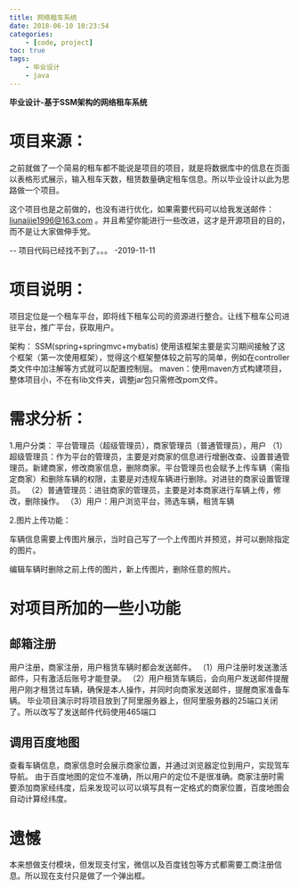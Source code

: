 ```yaml
---
title: 网络租车系统
date: 2018-06-10 10:23:54
categories: 
	- [code, project]
toc: true
tags: 
	- 毕业设计
	- java
---
```


**毕业设计-基于SSM架构的网络租车系统**

# 项目来源：

之前就做了一个简易的租车都不能说是项目的项目，就是将数据库中的信息在页面以表格形式展示，输入租车天数，租赁数量确定租车信息。所以毕业设计以此为思路做一个项目。

这个项目也是之前做的，也没有进行优化，如果需要代码可以给我发送邮件：liunaijie1996@163.com 。并且希望你能进行一些改进，这才是开源项目的目的，而不是让大家做伸手党。

-- 项目代码已经找不到了。。。 -2019-11-11

# 项目说明：

项目定位是一个租车平台，即将线下租车公司的资源进行整合。让线下租车公司进驻平台，推广平台，获取用户。

架构： SSM(spring+springmvc+mybatis) 使用该框架主要是实习期间接触了这个框架（第一次使用框架），觉得这个框架整体较之前写的简单，例如在controller类文件中加注解等方式就可以配置控制层。
maven：使用maven方式构建项目，整体项目小，不在有lib文件夹，调整jar包只需修改pom文件。

<!--more-->

# 需求分析：

1.用户分类： 平台管理员（超级管理员），商家管理员（普通管理员），用户
（1）超级管理员：作为平台的管理员，主要是对商家的信息进行增删改查、设置普通管理员。新建商家，修改商家信息，删除商家。平台管理员也会赋予上传车辆（需指定商家）和删除车辆的权限，主要是对违规车辆进行删除。对进驻的商家设置管理员。
（2）普通管理员：进驻商家的管理员，主要是对本商家进行车辆上传，修改，删除操作。
（3）用户：用户浏览平台，筛选车辆，租赁车辆

2.图片上传功能：  

车辆信息需要上传图片展示，当时自己写了一个上传图片并预览，并可以删除指定的图片。  

编辑车辆时删除之前上传的图片，新上传图片，删除任意的照片。

# 对项目所加的一些小功能

## 邮箱注册

用户注册，商家注册，用户租赁车辆时都会发送邮件。
（1）用户注册时发送激活邮件，只有激活后账号才能登录。 
（2）用户租赁车辆后，会向用户发送邮件提醒用户刚才租赁过车辆，确保是本人操作，并同时向商家发送邮件，提醒商家准备车辆。
毕业项目演示时将项目放到了阿里服务器上，但阿里服务器的25端口关闭了。所以改写了发送邮件代码使用465端口
## 调用百度地图

查看车辆信息，商家信息时会展示商家位置，并通过浏览器定位到用户，实现驾车导航。
由于百度地图的定位不准确，所以用户的定位不是很准确。商家注册时需要添加商家经纬度，后来发现可以可以填写具有一定格式的商家位置，百度地图会自动计算经纬度。

# 遗憾

本来想做支付模块，但发现支付宝，微信以及百度钱包等方式都需要工商注册信息。所以现在支付只是做了一个弹出框。